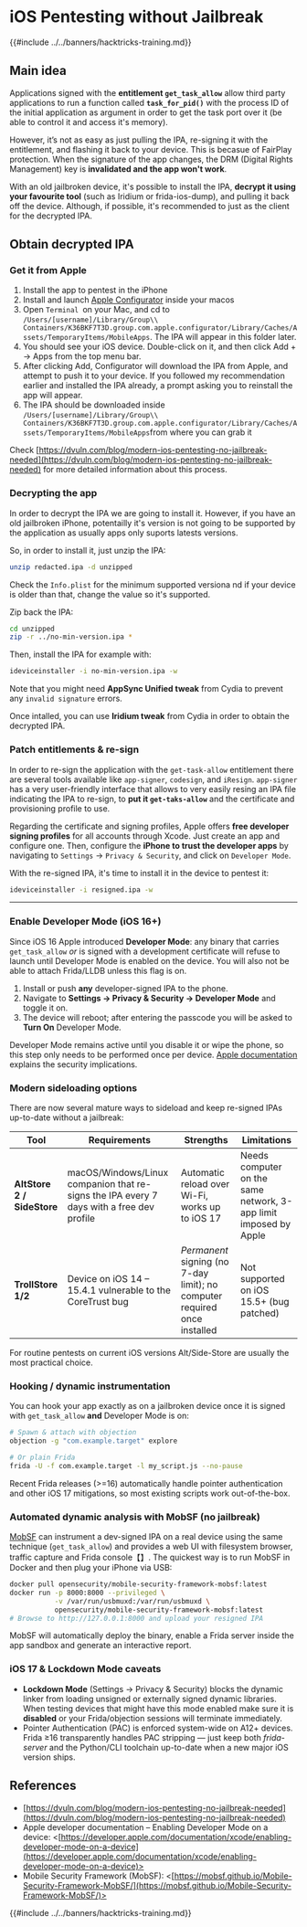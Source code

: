 # iOS Pentesting without Jailbreak

{{#include ../../banners/hacktricks-training.md}}

## Main idea

Applications signed with the **entitlement `get_task_allow`** allow third party applications to run a function called **`task_for_pid()`** with the process ID of the initial application as argument in order to get the task port over it (be able to control it and access it's memory).

However, it’s not as easy as just pulling the IPA, re-signing it with the entitlement, and flashing it back to your device. This is becasue of FairPlay protection. When the signature of the app changes, the DRM (Digital Rights Management) key is **invalidated and the app won't work**.

With an old jailbroken device, it's possible to install the IPA, **decrypt it using your favourite tool** (such as Iridium or frida-ios-dump), and pulling it back off the device. Although, if possible, it's recommended to just as the client for the decrypted IPA.


## Obtain decrypted IPA

### Get it from Apple

1. Install the app to pentest in the iPhone
2. Install and launch [Apple Configurator](https://apps.apple.com/au/app/apple-configurator/id1037126344?mt=12) inside your macos
3. Open `Terminal `on your Mac, and cd to `/Users/[username]/Library/Group\\ Containers/K36BKF7T3D.group.com.apple.configurator/Library/Caches/Assets/TemporaryItems/MobileApps`. The IPA will appear in this folder later.
4. You should see your iOS device. Double-click on it, and then click Add + → Apps from the top menu bar.
5. After clicking Add, Configurator will download the IPA from Apple, and attempt to push it to your device. If you followed my recommendation earlier and installed the IPA already, a prompt asking you to reinstall the app will appear.
6. The IPA should be downloaded inside `/Users/[username]/Library/Group\\ Containers/K36BKF7T3D.group.com.apple.configurator/Library/Caches/Assets/TemporaryItems/MobileApps`from where you can grab it

Check [https://dvuln.com/blog/modern-ios-pentesting-no-jailbreak-needed](https://dvuln.com/blog/modern-ios-pentesting-no-jailbreak-needed) for more detailed information about this process.


### Decrypting the app

In order to decrypt the IPA we are going to install it. However, if you have an old jailbroken iPhone, potentailly it's version is not going to be supported by the application as usually apps only suports latests versions.

So, in order to install it, just unzip the IPA:

```bash
unzip redacted.ipa -d unzipped
```

Check the `Info.plist` for the minimum supported versiona nd if your device is older than that, change the value so it's supported.

Zip back the IPA:

```bash
cd unzipped
zip -r ../no-min-version.ipa *
```

Then, install the IPA for example with:

```bash
ideviceinstaller -i no-min-version.ipa -w
```

Note that you might need **AppSync Unified tweak** from Cydia to prevent any `invalid signature` errors.

Once intalled, you can use **Iridium tweak** from Cydia in order to obtain the decrypted IPA.


### Patch entitlements & re-sign

In order to re-sign the application with the `get-task-allow` entitlement there are several tools available like `app-signer`, `codesign`, and `iResign`. `app-signer` has a very user-friendly interface that allows to very easily resing an IPA file indicating the IPA to re-sign, to **put it `get-taks-allow`** and the certificate and provisioning profile to use.

Regarding the certificate and signing profiles, Apple offers **free developer signing profiles** for all accounts through Xcode. Just create an app and configure one. Then, configure the **iPhone to trust the developer apps** by navigating to `Settings` → `Privacy & Security`, and click on `Developer Mode`.

With the re-signed IPA, it's time to install it in the device to pentest it:

```bash
ideviceinstaller -i resigned.ipa -w
```

---

### Enable Developer Mode (iOS 16+)

Since iOS 16 Apple introduced **Developer Mode**: any binary that carries `get_task_allow` *or* is signed with a development certificate will refuse to launch until Developer Mode is enabled on the device. You will also not be able to attach Frida/LLDB unless this flag is on.

1. Install or push **any** developer-signed IPA to the phone.
2. Navigate to **Settings → Privacy & Security → Developer Mode** and toggle it on.
3. The device will reboot; after entering the passcode you will be asked to **Turn On** Developer Mode.

Developer Mode remains active until you disable it or wipe the phone, so this step only needs to be performed once per device. [Apple documentation](https://developer.apple.com/documentation/xcode/enabling-developer-mode-on-a-device) explains the security implications.

### Modern sideloading options

There are now several mature ways to sideload and keep re-signed IPAs up-to-date without a jailbreak:

| Tool | Requirements | Strengths | Limitations |
|------|--------------|-----------|-------------|
| **AltStore 2 / SideStore** | macOS/Windows/Linux companion that re-signs the IPA every 7 days with a free dev profile | Automatic reload over Wi-Fi, works up to iOS 17 | Needs computer on the same network, 3-app limit imposed by Apple |
| **TrollStore 1/2** | Device on iOS 14 – 15.4.1 vulnerable to the CoreTrust bug | *Permanent* signing (no 7-day limit); no computer required once installed | Not supported on iOS 15.5+ (bug patched) |

For routine pentests on current iOS versions Alt/Side-Store are usually the most practical choice.

### Hooking / dynamic instrumentation

You can hook your app exactly as on a jailbroken device once it is signed with `get_task_allow` **and** Developer Mode is on:

```bash
# Spawn & attach with objection
objection -g "com.example.target" explore

# Or plain Frida
frida -U -f com.example.target -l my_script.js --no-pause
```

Recent Frida releases (>=16) automatically handle pointer authentication and other iOS 17 mitigations, so most existing scripts work out-of-the-box.

### Automated dynamic analysis with MobSF (no jailbreak)

[MobSF](https://mobsf.github.io/Mobile-Security-Framework-MobSF/) can instrument a dev-signed IPA on a real device using the same technique (`get_task_allow`) and provides a web UI with filesystem browser, traffic capture and Frida console【】. The quickest way is to run MobSF in Docker and then plug your iPhone via USB:

```bash
docker pull opensecurity/mobile-security-framework-mobsf:latest
docker run -p 8000:8000 --privileged \
           -v /var/run/usbmuxd:/var/run/usbmuxd \
           opensecurity/mobile-security-framework-mobsf:latest
# Browse to http://127.0.0.1:8000 and upload your resigned IPA
```

MobSF will automatically deploy the binary, enable a Frida server inside the app sandbox and generate an interactive report.

### iOS 17 & Lockdown Mode caveats

* **Lockdown Mode** (Settings → Privacy & Security) blocks the dynamic linker from loading unsigned or externally signed dynamic libraries. When testing devices that might have this mode enabled make sure it is **disabled** or your Frida/objection sessions will terminate immediately.
* Pointer Authentication (PAC) is enforced system-wide on A12+ devices. Frida ≥16 transparently handles PAC stripping — just keep both *frida-server* and the Python/CLI toolchain up-to-date when a new major iOS version ships.

## References

- [https://dvuln.com/blog/modern-ios-pentesting-no-jailbreak-needed](https://dvuln.com/blog/modern-ios-pentesting-no-jailbreak-needed)
- Apple developer documentation – Enabling Developer Mode on a device: <[https://developer.apple.com/documentation/xcode/enabling-developer-mode-on-a-device](https://developer.apple.com/documentation/xcode/enabling-developer-mode-on-a-device)>
- Mobile Security Framework (MobSF): <[https://mobsf.github.io/Mobile-Security-Framework-MobSF/](https://mobsf.github.io/Mobile-Security-Framework-MobSF/)>

{{#include ../../banners/hacktricks-training.md}}
